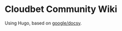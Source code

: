 # Cloudbet Community Wiki

Using Hugo, based on [google/docsy](https://github.com/google/docsy-example).
